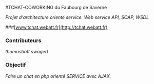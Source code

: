 #TCHAT-COWORKING du Faubourg de Saverne

*Projet d'architecture orienté service. Web service API, SOAP, WSDL*

###[www.tchat.webatt.fr](http://tchat.webatt.fr)

### Contributeurs 

*thomasbatt*
*swagert*

### Objectif

*Faire un chat en php orienté SERVICE avec AJAX.*
